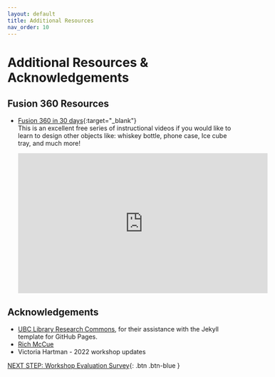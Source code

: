 ```yaml
---
layout: default
title: Additional Resources
nav_order: 10
---
```

# Additional Resources & Acknowledgements

## Fusion 360 Resources
-   [Fusion 360 in 30 days](https://www.youtube.com/watch?v=sZwM87-nsYA&list=PLrZ2zKOtC_-DR2ZkMaK3YthYLErPxCnT-){:target="_blank"}<br>
    This is an excellent free series of instructional videos if you would like to learn to design other objects like: whiskey bottle, phone case, Ice cube tray, and much more!
    
    <iframe width="560" height="315" src="https://www.youtube.com/embed/videoseries?list=PLrZ2zKOtC_-DR2ZkMaK3YthYLErPxCnT-" title="YouTube video player" frameborder="0" allow="accelerometer; autoplay; clipboard-write; encrypted-media; gyroscope; picture-in-picture" allowfullscreen></iframe>

## Acknowledgements

-   [UBC Library Research Commons](https://github.com/ubc-library-rc/), for their assistance with the Jekyll template for GitHub Pages.
-   [Rich McCue](https://richmccue.com/)
-   Victoria Hartman - 2022 workshop updates

[NEXT STEP: Workshop Evaluation Survey](workshop-survey.html){: .btn .btn-blue }
